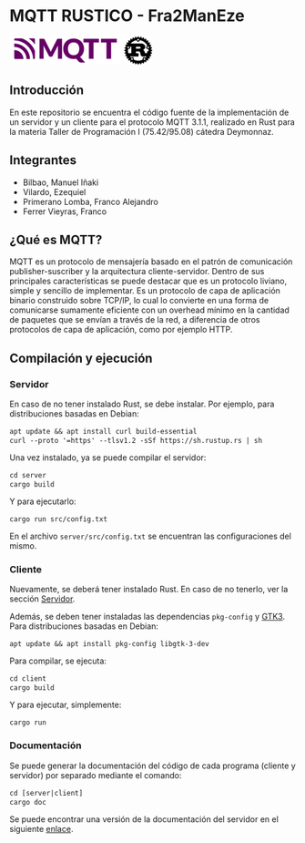 # MQTT RUSTICO - Fra2ManEze

[![MQTT](docs/mqtt.png)](https://mqtt.org/)
[![Rust](docs/rust.png)](https://www.rust-lang.org/)

Introducción
------
En este repositorio se encuentra el código fuente de la implementación de un servidor y un cliente para el protocolo MQTT 3.1.1, realizado en Rust para la materia Taller de Programación I (75.42/95.08) cátedra Deymonnaz.

Integrantes
------
- Bilbao, Manuel Iñaki
- Vilardo, Ezequiel
- Primerano Lomba, Franco Alejandro
- Ferrer Vieyras, Franco

¿Qué es MQTT?
------
MQTT es un protocolo de mensajería basado en el patrón de comunicación publisher-suscriber y la arquitectura cliente-servidor. Dentro de sus principales características se puede destacar que es un protocolo liviano, simple y sencillo de implementar. Es un protocolo de capa de aplicación binario construido sobre TCP/IP, lo cual lo convierte en una forma de comunicarse sumamente eficiente con un overhead mínimo en la cantidad de paquetes que se envían a través de la red, a diferencia de otros protocolos de capa de aplicación, como por ejemplo HTTP.

Compilación y ejecución
------

### Servidor

En caso de no tener instalado Rust, se debe instalar. Por ejemplo, para distribuciones basadas en Debian:

```
apt update && apt install curl build-essential
curl --proto '=https' --tlsv1.2 -sSf https://sh.rustup.rs | sh
```

Una vez instalado, ya se puede compilar el servidor:

```
cd server
cargo build
```

Y para ejecutarlo:

```
cargo run src/config.txt
```

En el archivo `server/src/config.txt` se encuentran las configuraciones del mismo.

### Cliente

Nuevamente, se deberá tener instalado Rust. En caso de no tenerlo, ver la sección [Servidor](#servidor).

Además, se deben tener instaladas las dependencias `pkg-config` y [GTK3](https://www.gtk.org/docs/installations/). Para distribuciones basadas en Debian:

```
apt update && apt install pkg-config libgtk-3-dev
```

Para compilar, se ejecuta:

```
cd client
cargo build
```

Y para ejecutar, simplemente:

```
cargo run
```

### Documentación

Se puede generar la documentación del código de cada programa (cliente y servidor) por separado mediante el comando:

```
cd [server|client]
cargo doc
```

Se puede encontrar una versión de la documentación del servidor en el siguiente [enlace](https://manuelbilbao.github.io/Fra2ManEze/).